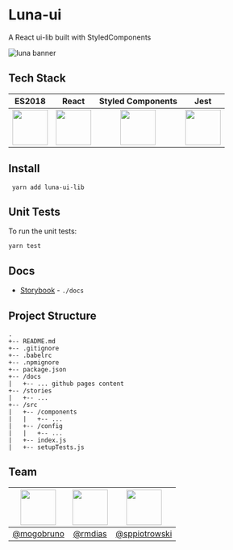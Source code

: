 # Luna-ui
A React ui-lib built with StyledComponents

 ![luna banner](./luna.png)
 
 ## Tech Stack

| ES2018 | React | Styled Components | Jest |
|:------:|:-------:|:-----:|:----:|
| <img width="70px" src="https://upload.wikimedia.org/wikipedia/commons/thumb/9/99/Unofficial_JavaScript_logo_2.svg/2000px-Unofficial_JavaScript_logo_2.svg.png"> | <img width="70px" src="https://cdn.worldvectorlogo.com/logos/react.svg"> |  <img width="70px" src="https://www.styled-components.com/static/atom.png"> | <img width="70px" src="https://cdn.auth0.com/blog/testing-react-with-jest/logo.png"> |


 ## Install

 ```
  yarn add luna-ui-lib
 ```

## Unit Tests
To run the unit tests:
```
yarn test
```

## Docs
* [Storybook](https://luna-ui-lib.github.io/luna-ui/index.html?path=/story/*) - `./docs`

## Project Structure
```
.
+-- README.md
+-- .gitignore
+-- .babelrc
+-- .npmignore
+-- package.json
+-- /docs
|   +-- ... github pages content
+-- /stories
|   +-- ...
+-- /src
|   +-- /components
|   |   +-- ...
|   +-- /config
|   |   +-- ...
|   +-- index.js
|   +-- setupTests.js
```

## Team
| <img width="70px" src="https://avatars.githubusercontent.com/mogobruno"> | <img width="70px" src="https://avatars.githubusercontent.com/rmdias"> |  <img width="70px" src="https://avatars.githubusercontent.com/sppiotrowski"> |
|:------:|:-------:|:-----:|
| [@mogobruno](https://www.github.com/mogobruno) | [@rmdias](https://www.github.com/rmdias) | [@sppiotrowski](https://www.github.com/sppiotrowski) |
